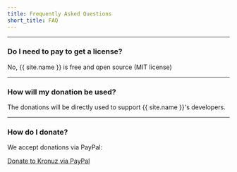 ```yaml
---
title: Frequently Asked Questions
short_title: FAQ
---
```



---
### Do I need to pay to get a license?
No, {{ site.name }} is free and open source (MIT license)


---
### How will my donation be used?

The donations will be directly used to support {{ site.name }}'s developers.


---
### How do I donate?

We accept donations via PayPal:

<a class="paypalme" href="https://www.paypal.me/Kronuz/25" target="_blank" rel="nofollow">Donate to Kronuz via PayPal</a>
